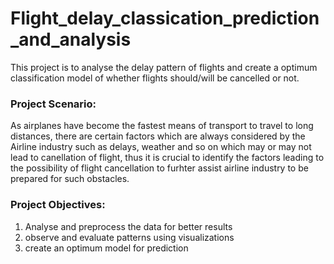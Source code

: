 # Flight_delay_classication_prediction_and_analysis
This project is to analyse the delay pattern of flights and create a optimum classification model of whether flights should/will be cancelled or not.

### Project Scenario:
As airplanes have become the fastest means of transport to travel to long distances, there are certain factors which are always considered by the Airline industry such as delays, weather and so on which may or may not lead to canellation of flight, thus it is crucial to identify the factors leading to the possibility of flight cancellation to furhter assist airline industry to be prepared for such obstacles.

### Project Objectives: 
1. Analyse and preprocess the data for better results
2. observe and evaluate patterns using visualizations
3. create an optimum model for prediction

